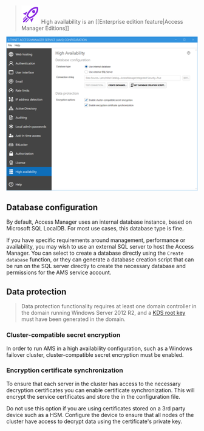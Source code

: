 > ![](images/badge-enterprise-edition-rocket.svg)  High availability is an [[Enterprise edition feature|Access Manager Editions]]

![](images/ui-page-highavailability.png)

## Database configuration
By default, Access Manager uses an internal database instance, based on Microsoft SQL LocalDB. For most use cases, this database type is fine. 

If you have specific requirements around management, performance or availability, you may wish to use an external SQL server to host the Access Manager. You can select to create a database directly using the `Create database` function, or they can generate a database creation script that can be run on the SQL server directly to create the necessary database and permissions for the AMS service account.

## Data protection
> Data protection functionality requires at least one domain controller in the domain running Windows Server 2012 R2, and a [KDS root key](https://docs.microsoft.com/en-us/windows-server/security/group-managed-service-accounts/create-the-key-distribution-services-kds-root-key) must have been generated in the domain.

### Cluster-compatible secret encryption
In order to run AMS in a high availability configuration, such as a Windows failover cluster, cluster-compatible secret encryption must be enabled. 

### Encryption certificate synchronization
To ensure that each server in the cluster has access to the necessary decryption certificates you can enable certificate synchronization. This will encrypt the service certificates and store the in the configuration file. 

Do not use this option if you are using certificates stored on a 3rd party device such as a HSM. Configure the device to ensure that all nodes of the cluster have access to decrypt data using the certificate's private key.